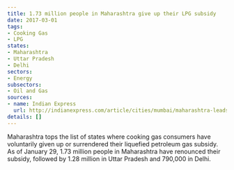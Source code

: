 ```yaml
---
title: 1.73 million people in Maharashtra give up their LPG subsidy
date: 2017-03-01
tags:
- Cooking Gas
- LPG
states:
- Maharashtra
- Uttar Pradesh
- Delhi
sectors:
- Energy
subsectors:
- Oil and Gas
sources:
- name: Indian Express
  url: http://indianexpress.com/article/cities/mumbai/maharashtra-leads-other-states-in-giving-up-lpg-subsidy/
details: []
---
```


Maharashtra tops the list of states where cooking gas consumers have voluntarily given up or surrendered their liquefied petroleum gas subsidy. As of January 29, 1.73 million people in Maharashtra have renounced their subsidy, followed by 1.28 million in Uttar Pradesh and 790,000 in Delhi.
